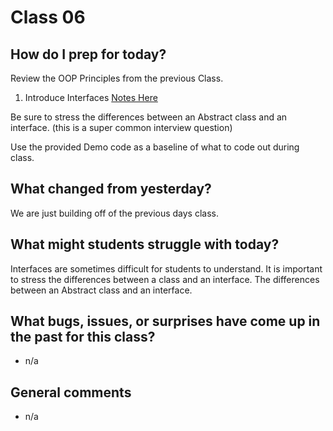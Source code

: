 # Class 06

## How do I prep for today?
Review the OOP Principles from the previous Class.
1. Introduce Interfaces [Notes Here](Resources/Interfaces)

Be sure to stress the differences between an Abstract class and an interface. (this is a super common interview question)


Use the provided Demo code as a baseline of what to code out during class.

## What changed from yesterday? 
We are just building off of the previous days class.

## What might students struggle with today? 
Interfaces are sometimes difficult for students to understand. It is important to
stress the differences between a class and an interface. The differences between an Abstract class and an interface.

## What bugs, issues, or surprises have come up in the past for this class?
- n/a

## General comments
- n/a
